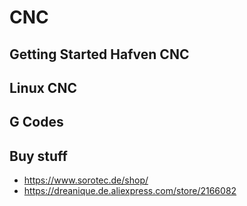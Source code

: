 # CNC

## Getting Started Hafven CNC

## Linux CNC

## G Codes

## Buy stuff

- <https://www.sorotec.de/shop/>
- <https://dreanique.de.aliexpress.com/store/2166082>